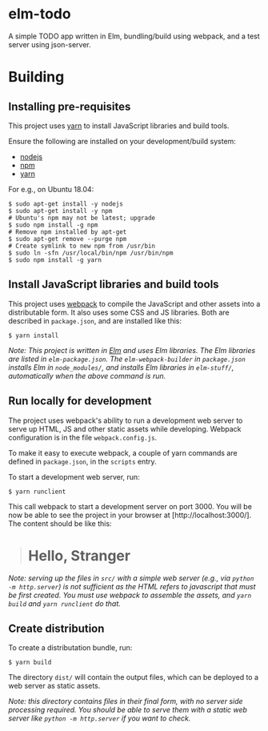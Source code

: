 # elm-todo
A simple TODO app written in Elm, bundling/build using webpack, and a test server using json-server.

# Building

## Installing pre-requisites

This project uses [yarn](https://yarnpkg.com/lang/en/) to install JavaScript libraries and build tools.

Ensure the following are installed on your development/build system:

  - [nodejs](https://nodejs.org/en/)
  - [npm](https://www.npmjs.com/)
  - [yarn](https://yarnpkg.com/lang/en/)

For e.g., on Ubuntu 18.04:

```
$ sudo apt-get install -y nodejs
$ sudo apt-get install -y npm
# Ubuntu's npm may not be latest; upgrade
$ sudo npm install -g npm
# Remove npm installed by apt-get
$ sudo apt-get remove --purge npm
# Create symlink to new npm from /usr/bin
$ sudo ln -sfn /usr/local/bin/npm /usr/bin/npm
$ sudo npm install -g yarn
```

## Install JavaScript libraries and build tools

This project uses [webpack](https://webpack.js.org/) to compile the JavaScript and other assets into a distributable form.  It also uses some CSS and JS libraries.  Both are described in `package.json`, and are installed like this:


```
$ yarn install
```

*Note: This project is written in [Elm](http://elm-lang.org/) and uses Elm libraries. The Elm libraries are listed in `elm-package.json`. The `elm-webpack-builder` in `package.json` installs Elm in `node_modules/`, and installs Elm libraries in `elm-stuff/`, automatically when the above command is run.*

## Run locally for development

The project uses webpack's ability to run a development web server to serve up HTML, JS and other static assets while developing.  Webpack configuration is in the file `webpack.config.js`.

To make it easy to execute webpack, a couple of yarn commands are defined in `package.json`, in the `scripts` entry.

To start a development web server, run:

```
$ yarn runclient
```

This call webpack to start a development server on port 3000. You will be now be able to see the project in your browser at [http://localhost:3000/].  The content should be like this:

>    
>    # Hello, Stranger


*Note: serving up the files in `src/` with a simple web server (e.g., via `python -m http.server`) is not sufficient as the HTML refers to javascript that must be first created.  You must use webpack to assemble the assets, and `yarn build` and `yarn runclient` do that.*

## Create distribution

To create a distributation bundle, run:

```
$ yarn build
```

The directory `dist/` will contain the output files, which can be deployed to a web server as static assets.

*Note: this directory contains files in their final form, with no server side processing required.  You should be able to serve them with a static web server like `python -m http.server` if you want to check.*
